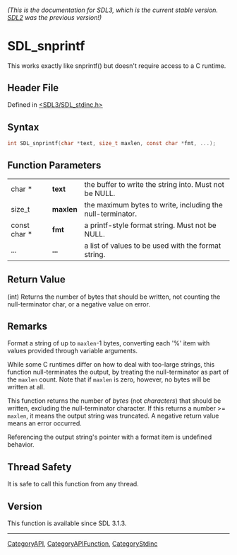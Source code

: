 ###### (This is the documentation for SDL3, which is the current stable version. [SDL2](https://wiki.libsdl.org/SDL2/) was the previous version!)
# SDL_snprintf

This works exactly like snprintf() but doesn't require access to a C runtime.

## Header File

Defined in [<SDL3/SDL_stdinc.h>](https://github.com/libsdl-org/SDL/blob/main/include/SDL3/SDL_stdinc.h)

## Syntax

```c
int SDL_snprintf(char *text, size_t maxlen, const char *fmt, ...);
```

## Function Parameters

|              |            |                                                            |
| ------------ | ---------- | ---------------------------------------------------------- |
| char *       | **text**   | the buffer to write the string into. Must not be NULL.     |
| size_t       | **maxlen** | the maximum bytes to write, including the null-terminator. |
| const char * | **fmt**    | a printf-style format string. Must not be NULL.            |
| ...          | **...**    | a list of values to be used with the format string.        |

## Return Value

(int) Returns the number of bytes that should be written, not counting the
null-terminator char, or a negative value on error.

## Remarks

Format a string of up to `maxlen`-1 bytes, converting each '%' item with
values provided through variable arguments.

While some C runtimes differ on how to deal with too-large strings, this
function null-terminates the output, by treating the null-terminator as
part of the `maxlen` count. Note that if `maxlen` is zero, however, no
bytes will be written at all.

This function returns the number of _bytes_ (not _characters_) that should
be written, excluding the null-terminator character. If this returns a
number >= `maxlen`, it means the output string was truncated. A negative
return value means an error occurred.

Referencing the output string's pointer with a format item is undefined
behavior.

## Thread Safety

It is safe to call this function from any thread.

## Version

This function is available since SDL 3.1.3.

----
[CategoryAPI](CategoryAPI), [CategoryAPIFunction](CategoryAPIFunction), [CategoryStdinc](CategoryStdinc)

